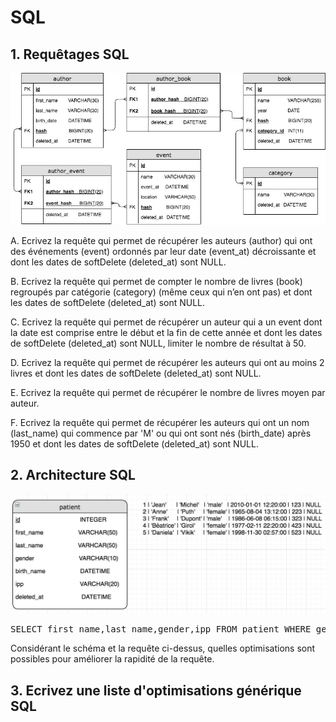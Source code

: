 # SQL

## 1. Requêtages SQL

![]( ../../images/sql-schema-test-backend.jpg)

A. Ecrivez la requête qui permet de récupérer les auteurs (author) qui ont des événements (event) ordonnés par leur date (event_at) décroissante et dont les dates de softDelete (deleted_at) sont NULL.

B. Ecrivez la requête qui permet de compter le nombre de livres (book) regroupés par catégorie (category) (même ceux qui n’en ont pas) et dont les dates de softDelete (deleted_at) sont NULL.

C. Ecrivez la requête qui permet de récupérer un auteur qui a un event dont la date est comprise entre le début et la fin de cette année et dont les dates de softDelete (deleted_at) sont NULL, limiter le nombre de résultat à 50.

D. Ecrivez la requête qui permet de récupérer les auteurs qui ont au moins 2 livres et dont les dates de softDelete (deleted_at) sont NULL.

E. Ecrivez la requête qui permet de récupérer le nombre de livres moyen par auteur.

F. Ecrivez la requête qui permet de récupérer les auteurs qui ont un nom (last_name) qui commence par 'M' ou qui ont sont nés (birth_date) après 1950 et dont les dates de softDelete (deleted_at) sont NULL.


## 2. Architecture SQL

![]( ../../images/schema-sql-colonne.jpg)
<pre>
SELECT first_name,last_name,gender,ipp FROM patient WHERE gender = 'male';
</pre>
Considérant le schéma et la requête ci-dessus, quelles optimisations sont possibles pour améliorer la rapidité de la requête.

## 3. Ecrivez une liste d'optimisations générique SQL